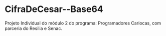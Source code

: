 # CifraDeCesar--Base64
Projeto Individual do módulo 2 do programa: Programadores Cariocas, com parceria do Resilia e Senac.
